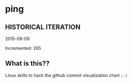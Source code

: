 # ping

## HISTORICAL ITERATION
2015-08-09

Incremented: 265

## What is this?? 
Linux skills to hack the github commit visualization chart `;-)`
